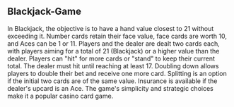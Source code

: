 ## Blackjack-Game

In Blackjack, the objective is to have a hand value closest to 21 without exceeding it. Number cards retain their face value, face cards are worth 10, and Aces can be 1 or 11. Players and the dealer are dealt two cards each, with players aiming for a total of 21 (Blackjack) or a higher value than the dealer. Players can "hit" for more cards or "stand" to keep their current total. The dealer must hit until reaching at least 17. Doubling down allows players to double their bet and receive one more card. Splitting is an option if the initial two cards are of the same value. Insurance is available if the dealer's upcard is an Ace. The game's simplicity and strategic choices make it a popular casino card game.
